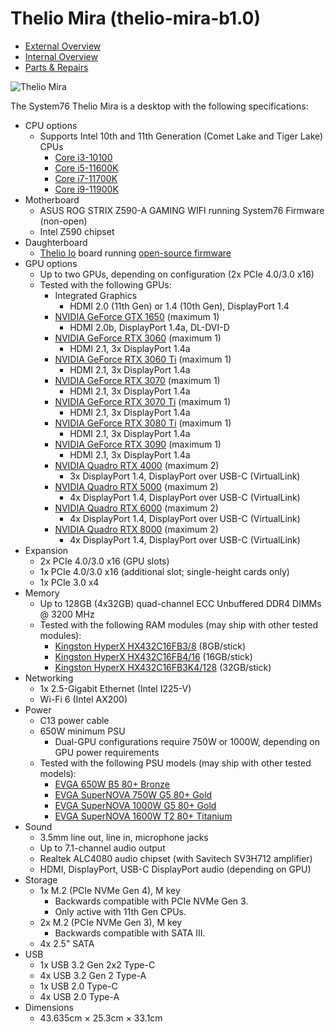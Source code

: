 # Thelio Mira (thelio-mira-b1.0)

- [External Overview](./external-overview.md)
- [Internal Overview](./internal-overview.md)
- [Parts & Repairs](./repairs.md)

![Thelio Mira](./img/thelio-mira-b1.0.webp)

The System76 Thelio Mira is a desktop with the following specifications:

- CPU options
    - Supports Intel 10th and 11th Generation (Comet Lake and Tiger Lake) CPUs
        - [Core i3-10100](https://ark.intel.com/content/www/us/en/ark/products/199283/intel-core-i3-10100-processor-6m-cache-up-to-4-30-ghz.html)
        - [Core i5-11600K](https://ark.intel.com/content/www/us/en/ark/products/212275/intel-core-i511600k-processor-12m-cache-up-to-4-90-ghz.html)
        - [Core i7-11700K](https://ark.intel.com/content/www/us/en/ark/products/212047/intel-core-i711700k-processor-16m-cache-up-to-5-00-ghz.html)
        - [Core i9-11900K](https://ark.intel.com/content/www/us/en/ark/products/212325/intel-core-i9-11900k-processor-16m-cache-up-to-5-30-ghz.html)
- Motherboard
    - ASUS ROG STRIX Z590-A GAMING WIFI running System76 Firmware (non-open)
    - Intel Z590 chipset
- Daughterboard
    - [Thelio Io](https://github.com/system76/thelio-io) board running [open-source firmware](https://github.com/system76/thelio-io-firmware)
- GPU options
    - Up to two GPUs, depending on configuration (2x PCIe 4.0/3.0 x16)
    - Tested with the following GPUs:
        - Integrated Graphics
            - HDMI 2.0 (11th Gen) or 1.4 (10th Gen), DisplayPort 1.4
        - [NVIDIA GeForce GTX 1650](https://www.nvidia.com/en-us/geforce/graphics-cards/gtx-1650/) (maximum 1)
            - HDMI 2.0b, DisplayPort 1.4a, DL-DVI-D
        - [NVIDIA GeForce RTX 3060](https://www.nvidia.com/en-us/geforce/graphics-cards/30-series/rtx-3060-3060ti/) (maximum 1)
            - HDMI 2.1, 3x DisplayPort 1.4a
        - [NVIDIA GeForce RTX 3060 Ti](https://www.nvidia.com/en-us/geforce/graphics-cards/30-series/rtx-3060-3060ti/) (maximum 1)
            - HDMI 2.1, 3x DisplayPort 1.4a
        - [NVIDIA GeForce RTX 3070](https://www.nvidia.com/en-us/geforce/graphics-cards/30-series/rtx-3070-3070ti/) (maximum 1)
            - HDMI 2.1, 3x DisplayPort 1.4a
        - [NVIDIA GeForce RTX 3070 Ti](https://www.nvidia.com/en-us/geforce/graphics-cards/30-series/rtx-3070-3070ti/) (maximum 1)
            - HDMI 2.1, 3x DisplayPort 1.4a
        - [NVIDIA GeForce RTX 3080 Ti](https://www.nvidia.com/en-us/geforce/graphics-cards/30-series/rtx-3080-3080ti/) (maximum 1)
            - HDMI 2.1, 3x DisplayPort 1.4a
        - [NVIDIA GeForce RTX 3090](https://www.nvidia.com/en-us/geforce/graphics-cards/30-series/rtx-3090/) (maximum 1)
            - HDMI 2.1, 3x DisplayPort 1.4a
        - [NVIDIA Quadro RTX 4000](https://www.nvidia.com/en-us/design-visualization/quadro/rtx-4000/) (maximum 2)
            - 3x DisplayPort 1.4, DisplayPort over USB-C (VirtualLink)
        - [NVIDIA Quadro RTX 5000](https://www.nvidia.com/en-us/design-visualization/quadro/rtx-5000/) (maximum 2)
            - 4x DisplayPort 1.4, DisplayPort over USB-C (VirtualLink)
        - [NVIDIA Quadro RTX 6000](https://www.nvidia.com/en-us/design-visualization/quadro/rtx-6000/) (maximum 2)
            - 4x DisplayPort 1.4, DisplayPort over USB-C (VirtualLink)
        - [NVIDIA Quadro RTX 8000](https://www.nvidia.com/en-us/design-visualization/quadro/rtx-8000/) (maximum 2)
            - 4x DisplayPort 1.4, DisplayPort over USB-C (VirtualLink)
- Expansion
    - 2x PCIe 4.0/3.0 x16 (GPU slots)
    - 1x PCIe 4.0/3.0 x16 (additional slot; single-height cards only)
    - 1x PCIe 3.0 x4
- Memory
    - Up to 128GB (4x32GB) quad-channel ECC Unbuffered DDR4 DIMMs @ 3200 MHz
    - Tested with the following RAM modules (may ship with other tested modules):
        - [Kingston HyperX HX432C16FB3/8](https://www.kingston.com/dataSheets/HX432C16FB3_8.pdf) (8GB/stick)
        - [Kingston HyperX HX432C16FB4/16](https://www.kingston.com/dataSheets/HX432C16FB4_16.pdf) (16GB/stick)
        - [Kingston HyperX HX432C16FB3K4/128](https://www.kingston.com/datasheets/HX432C16FB3K4_128.pdf) (32GB/stick)
- Networking
    - 1x 2.5-Gigabit Ethernet (Intel I225-V)
    - Wi-Fi 6 (Intel AX200)
- Power
    - C13 power cable
    - 650W minimum PSU
        - Dual-GPU configurations require 750W or 1000W, depending on GPU power requirements
    - Tested with the following PSU models (may ship with other tested models):
        - [EVGA 650W B5 80+ Bronze](https://www.evga.com/Products/Specs/PSU.aspx?pn=9C00E82F-02D0-4706-A361-78D42787345B)
        - [EVGA SuperNOVA 750W G5 80+ Gold](https://www.evga.com/Products/Specs/PSU.aspx?pn=A7699F25-A614-4D88-A339-1DDF3D24615E)
        - [EVGA SuperNOVA 1000W G5 80+ Gold](https://www.evga.com/products/Specs/PSU.aspx?pn=71d331b7-9306-4218-987f-875fd422fd44)
        - [EVGA SuperNOVA 1600W T2 80+ Titanium](https://www.evga.com/Products/Specs/PSU.aspx?pn=50804BF2-4D32-4E90-B338-C81CA63AF4E2)
- Sound
    - 3.5mm line out, line in, microphone jacks
    - Up to 7.1-channel audio output
    - Realtek ALC4080 audio chipset (with Savitech SV3H712 amplifier)
    - HDMI, DisplayPort, USB-C DisplayPort audio (depending on GPU)
- Storage
    - 1x M.2 (PCIe NVMe Gen 4), M key
        - Backwards compatible with PCIe NVMe Gen 3.
        - Only active with 11th Gen CPUs.
    - 2x M.2 (PCIe NVMe Gen 3), M key
        - Backwards compatible with SATA III.
    - 4x 2.5" SATA
- USB
    - 1x USB 3.2 Gen 2x2 Type-C
    - 4x USB 3.2 Gen 2 Type-A
    - 1x USB 2.0 Type-C
    - 4x USB 2.0 Type-A
- Dimensions
    - 43.635cm × 25.3cm × 33.1cm
